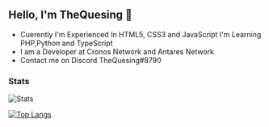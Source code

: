## Hello, I'm TheQuesing 👋

- Cuerently I'm Experienced In HTML5, CSS3 and JavaScript I'm Learning PHP,Python and TypeScript
- I am a Developer at Cronos Network and Antares Network
- Contact me on Discord TheQuesing#8790

### Stats

![Stats](https://github-readme-stats.vercel.app/api?username=thequesing&show_icons=true&theme=tokyonight)


[![Top Langs](https://github-readme-stats.vercel.app/api/top-langs/?username=thequesing&layout=compact)](https://github.com/anuraghazra/github-readme-stats)


